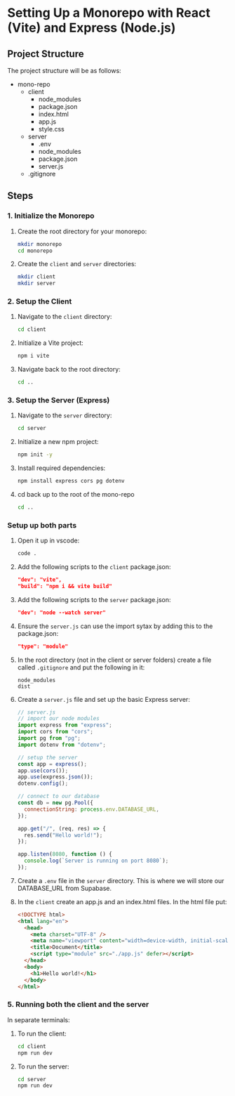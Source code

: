 # Setting Up a Monorepo with React (Vite) and Express (Node.js)

## Project Structure

The project structure will be as follows:

- mono-repo
  - client
    - node_modules
    - package.json
    - index.html
    - app.js
    - style.css
  - server
    - .env
    - node_modules
    - package.json
    - server.js
  - .gitignore

## Steps

### 1. Initialize the Monorepo

1. Create the root directory for your monorepo:

   ```bash
   mkdir monorepo
   cd monorepo
   ```

2. Create the `client` and `server` directories:
   ```bash
   mkdir client
   mkdir server
   ```

### 2. Setup the Client

1. Navigate to the `client` directory:

   ```bash
   cd client
   ```

2. Initialize a Vite project:

   ```bash
   npm i vite
   ```

3. Navigate back to the root directory:
   ```bash
   cd ..
   ```

### 3. Setup the Server (Express)

1. Navigate to the `server` directory:

   ```bash
   cd server
   ```

2. Initialize a new npm project:

   ```bash
   npm init -y
   ```

3. Install required dependencies:

   ```bash
   npm install express cors pg dotenv
   ```

4. cd back up to the root of the mono-repo
   ```bash
   cd ..
   ```

### Setup up both parts

1. Open it up in vscode:

   ```bash
   code .
   ```

2. Add the following scripts to the `client` package.json:

   ```json
   "dev": "vite",
   "build": "npm i && vite build"
   ```

3. Add the following scripts to the `server` package.json:

   ```json
   "dev": "node --watch server"
   ```

4. Ensure the `server.js` can use the import sytax by adding this to the package.json:

   ```json
   "type": "module"
   ```

5. In the root directory (not in the client or server folders) create a file called `.gitignore` and put the following in it:

   ```
   node_modules
   dist
   ```

6. Create a `server.js` file and set up the basic Express server:

   ```js
   // server.js
   // import our node modules
   import express from "express";
   import cors from "cors";
   import pg from "pg";
   import dotenv from "dotenv";

   // setup the server
   const app = express();
   app.use(cors());
   app.use(express.json());
   dotenv.config();

   // connect to our database
   const db = new pg.Pool({
     connectionString: process.env.DATABASE_URL,
   });

   app.get("/", (req, res) => {
     res.send("Hello world!");
   });

   app.listen(8080, function () {
     console.log(`Server is running on port 8080`);
   });
   ```

7. Create a `.env` file in the `server` directory. This is where we will store our DATABASE_URL from Supabase.

8. In the `client` create an app.js and an index.html files. In the html file put:
   ```html
   <!DOCTYPE html>
   <html lang="en">
     <head>
       <meta charset="UTF-8" />
       <meta name="viewport" content="width=device-width, initial-scale=1.0" />
       <title>Document</title>
       <script type="module" src="./app.js" defer></script>
     </head>
     <body>
       <h1>Hello world!</h1>
     </body>
   </html>
   ```

### 5. Running both the client and the server

In separate terminals:

1. To run the client:

   ```bash
   cd client
   npm run dev
   ```

2. To run the server:
   ```bash
   cd server
   npm run dev
   ```
